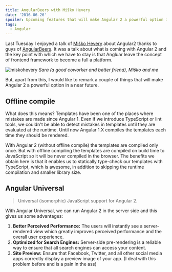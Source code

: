 ```yaml
---
title: AngularBeers with Miško Hevery
date: '2016-06-26'
spoiler: Upcoming features that will make Angular 2 a powerful option in a near future.
tags:
  - Angular
---
```


Last Tuesday I enjoyed a talk of [Miško Hevery](http://misko.hevery.com/about/)
about Angular2 thanks to guys of [AngularBeers](http://www.meetup.com/AngularJS-Beers/).
It was a talk about what is coming with Angular 2 and the key point with which
we have to stay is that Angluar leave the concept of frontend framework to
become a full a platform.

![miskohevery](/images/angularbeers-with-misko-hevery.jpg)
_Sara (a good coworker and better friend), Miško and me_

But, apart from this, I would like to remark a couple of things that will make
Angular 2 a powerful option in a near future.

## Offline compile

What does this means? Templates have been one of the places where mistakes are made
since Angular 1. Even if we introduce TypeScript or lint tools, we couldn't be
able to detect mistakes in templates until they are evaluated at the runtime.
Until now Angular 1.X compiles the templates each time they should be rendered.

With Angular 2 (without offline compile) the templates are compiled only once.
But with offline compiling the templates are compiled on build time to
JavaScript so it will be never compiled in the browser. The benefits we obtain
here is that it enables us to statically type-check our templates with
TypeScript, which is awesome, in addition to skipping the runtime compilation
and smaller library size.

## Angular Universal

> Universal (isomorphic) JavaScript support for Angular 2.

With Angular Universal, we can run Angular 2 in the server side and this gives
us some advantages:

1. **Better Perceived Performance:** The users will instantly see a server-rendered
   view which greatly improves perceived performance and the overall user
   experience.
1. **Optimized for Search Engines:** Server-side pre-rendering is a reliable way to
   ensure that all search engines can access your content.
1. **Site Preview:** Ensure that Facebook, Twitter, and all other social media apps
   correctly display a preview image of your app. (I deal with this problem before
   and is a pain in the ass)
